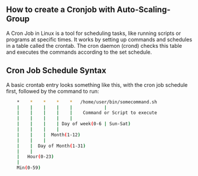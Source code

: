 ## How to create a Cronjob with Auto-Scaling-Group 

A Cron Job in Linux is a tool for scheduling tasks, like running scripts or programs at specific times. It works by setting up commands and schedules in a table called the crontab. The cron daemon (crond) checks this table and executes the commands according to the set schedule.

## Cron Job Schedule Syntax
A basic crontab entry looks something like this, with the cron job schedule first, followed by the command to run:

```bash
    *    *    *    *    *   /home/user/bin/somecommand.sh
    |    |    |    |    |            |
    |    |    |    |    |    Command or Script to execute
    |    |    |    |    |
    |    |    |    | Day of week(0-6 | Sun-Sat)
    |    |    |    |
    |    |    |  Month(1-12)
    |    |    |
    |    |  Day of Month(1-31)
    |    |
    |   Hour(0-23)
    |
    Min(0-59)
```